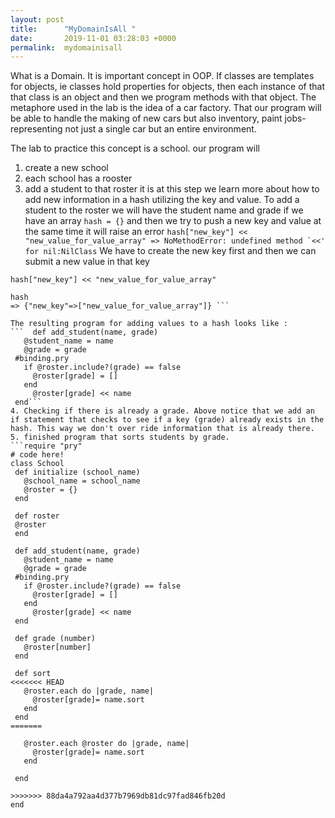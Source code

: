 ```yaml
---
layout: post
title:      "MyDomainIsAll "
date:       2019-11-01 03:28:03 +0000
permalink:  mydomainisall
---
```




What is a Domain. It is important concept in OOP. If classes are templates for objects, ie classes hold properties for objects, then each instance of that that class is an object and then we program methods with that object. The metaphore used in the lab is the idea of a car factory. That our program will be able to handle the making of new cars but also inventory, paint jobs- representing not just a single car but an entire environment. 

The lab to practice this concept is a school. our program will 
1. create a new school
2. each school has a rooster
3. add a student to that roster
    it is at this step we learn more about how to add new information in a hash utilizing the key and value. 
		To add a student to the roster we will have the student name and grade
		if we have an array
		```hash = {}```
		and then we try to push a new key and value at the same time it will raise an error
		```hash["new_key"] << "new_value_for_value_array"
 => NoMethodError: undefined method `<<' for nil:NilClass```
 We have to create the new key first and then we can submit a new value in that key
 ```hash["new_key"] = []
hash["new_key"] << "new_value_for_value_array"
 
hash
 => {"new_key"=>["new_value_for_value_array"]} ```
 
 The resulting program for adding values to a hash looks like :
 ```  def add_student(name, grade)
    @student_name = name
    @grade = grade
  #binding.pry
    if @roster.include?(grade) == false
      @roster[grade] = []
    end
      @roster[grade] << name
  end```
4. Checking if there is already a grade. Above notice that we add an if statement that checks to see if a key (grade) already exists in the  hash. This way we don't over ride information that is already there.
5. finished program that sorts students by grade.
```require "pry"
# code here!
class School
  def initialize (school_name)
    @school_name = school_name
    @roster = {}
  end

  def roster
  @roster
  end

  def add_student(name, grade)
    @student_name = name
    @grade = grade
  #binding.pry
    if @roster.include?(grade) == false
      @roster[grade] = []
    end
      @roster[grade] << name
  end

  def grade (number)
    @roster[number]
  end

  def sort
<<<<<<< HEAD
    @roster.each do |grade, name|
      @roster[grade]= name.sort
    end
  end
=======

    @roster.each @roster do |grade, name|
      @roster[grade]= name.sort
    end

  end

>>>>>>> 88da4a792aa4d377b7969db81dc97fad846fb20d
end
```

